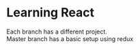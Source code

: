 # Learning React

Each branch has a different project.  
Master branch has a basic setup using redux
